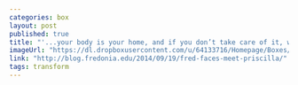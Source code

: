 ```yaml
---
categories: box
layout: post
published: true
title: "'...your body is your home, and if you don’t take care of it, where are you going to live?'"
imageUrl: "https://dl.dropboxusercontent.com/u/64133716/Homepage/Boxes/priscilla.jpg"
link: "http://blog.fredonia.edu/2014/09/19/fred-faces-meet-priscilla/"
tags: transform
---
```



